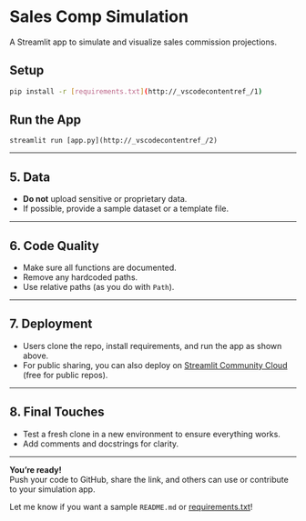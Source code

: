 # Sales Comp Simulation

A Streamlit app to simulate and visualize sales commission projections.

## Setup

```bash
pip install -r [requirements.txt](http://_vscodecontentref_/1)
```
## Run the App
```
streamlit run [app.py](http://_vscodecontentref_/2)
```

---

## 5. **Data**
- **Do not** upload sensitive or proprietary data.
- If possible, provide a sample dataset or a template file.

---

## 6. **Code Quality**
- Make sure all functions are documented.
- Remove any hardcoded paths.
- Use relative paths (as you do with `Path`).

---

## 7. **Deployment**
- Users clone the repo, install requirements, and run the app as shown above.
- For public sharing, you can also deploy on [Streamlit Community Cloud](https://streamlit.io/cloud) (free for public repos).

---

## 8. **Final Touches**
- Test a fresh clone in a new environment to ensure everything works.
- Add comments and docstrings for clarity.

---

**You’re ready!**  
Push your code to GitHub, share the link, and others can use or contribute to your simulation app.

Let me know if you want a sample `README.md` or [requirements.txt](http://_vscodecontentref_/3)!
